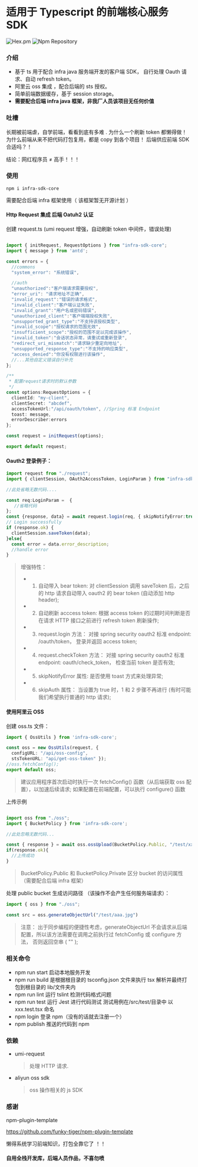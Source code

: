 # 适用于 Typescript 的前端核心服务 SDK

![Hex.pm](https://img.shields.io/hexpm/l/plug.svg)
![Npm Repository](https://raster.shields.io/npm/v/infra-sdk-core)



### 介绍

- 基于 ts 用于配合 infra java 服务端开发的客户端 SDK， 自行处理 Oauth 请求、自动 refresh token。
- 阿里云 oss 集成 ，配合后端的 sts 授权。
- 简单前端数据缓存，基于 session storage。
- **需要配合后端 infra java 框架，非我厂人员该项目无任何价值**

### 吐槽

长期被前端虐，自学前端，看看到底有多难 .
为什么一个刷新 token 都懒得做！ 
为什么前端从来不把代码打包复用，都是 copy 到各个项目！
后端供应前端 SDK 合适吗？！

结论：网红程序员 ≠ 高手！！！

### 使用

```
npm i infra-sdk-core
```

需要配合后端 infra 框架使用（ 该框架暂无开源计划 ）


#### Http Request 集成 后端 Oatuh2 认证

创建 request.ts (umi request 增强，自动刷新 token 中间件，错误处理)

```typescript

import { initRequest, RequestOptions } from "infra-sdk-core";
import { message } from 'antd';

const errors = {
  //commons
  "system_error": "系统错误",

  //auth
  "unauthorized":"客户端请求需要授权",
  "error_uri": "请求地址不正确",
  "invalid_request":"错误的请求格式",
  "invalid_client":"客户端认证失败",
  "invalid_grant":"用户名或密码错误",
  "unauthorized_client":"客户端端授权失败",
  "unsupported_grant_type":"不支持该授权类型",
  "invalid_scope":"授权请求的范围无效",
  "insufficient_scope":"授权的范围不足以完成该操作",
  "invalid_token":"会话状态异常，请重试或重新登录",
  "redirect_uri_mismatch":"请求缺少重定向地址",
  "unsupported_response_type":"不支持的响应类型",
  "access_denied":"你没有权限进行该操作",
  //...其他自定义错误自行补充
};

/**
 * 配置request请求时的默认参数
 */
const options:RequestOptions = {
  clientId: "my-client",
  clientSecret: "abcdef",
  accessTokenUrl:"/api/oauth/token", //Spring 标准 Endpoint
  toast: message,
  errorDescriber:errors
};

const request = initRequest(options);

export default request;

```

#### Oauth2 登录例子：

```typescript
import request from "./request";
import { clientSession, OAuth2AccessToken, LoginParam } from "infra-sdk-core";

//此处省略无数代码....

const req:LoginParam =  {
   //省略代码 
};
const {response, data} = await request.login(req, { skipNotifyError:true });
// Login successfully
if (response.ok) {
  clientSession.saveToken(data);
}else{
  const error = data.error_description;
  //handle error
}

```

> 增强特性：
> - 1. 自动带入 bear token: 对 clientSession 调用 saveToken 后，之后的 http 请求自动带入 oauth2 的 bear token (自动添加 http header); 
> - 2. 自动刷新 acccess token: 根据 access token 的过期时间判断是否在请求 HTTP 接口之前进行 refresh token 刷新操作; 
> - 3. request.login 方法： 对接 spring security oauth2 标准 endpoint: /oauth/token， 登录并返回 access token;
> - 4. request.checkToken 方法： 对接 spring security oauth2 标准 endpoint: oauth/check_token， 检查当前 token 是否有效;
> - 5. skipNotifyError 属性: 是否使用 toast 方式来处理异常;
> - 6. skipAuth 属性： 当设置为 true 时，1 和 2 步骤不再进行 (有时可能我们希望执行普通的 http 请求);


#### 使用阿里云 OSS

创建 oss.ts 文件：

```typescript
import { OssUtils } from 'infra-sdk-core';

const oss = new OssUtils(request, {
  configURL: "/api/oss-config",
  stsTokenURL: "api/get-oss-token" });
//oss.fetchConfig();
export default oss;

```
> 建议应用程序首次启动时执行一次 fetchConfig() 函数（从后端获取 oss 配置），以加速后续请求;
> 如果配置在前端配置，可以执行 configure() 函数

上传示例

```typescript

import oss from "./oss";
import { BucketPolicy } from 'infra-sdk-core';

//此处忽略无数代码...

const { response } = await oss.ossUpload(BucketPolicy.Public, "/test/xxxx.jpg", file, onUploading);
if(response.ok){
  //上传成功
}

```

> BucketPolicy.Public 和 BucketPolicy.Private 区分 bucket 的访问属性（需要配合后端 infra 框架）

处理 public bucket 生成访问路径 （该操作不会产生任何服务端请求）：

```typescript
import { oss } from "./oss";

const src = oss.generateObjectUrl("/test/aaa.jpg")

```

> 注意： 出于同步编程的便捷性考虑，generateObjectUrl 不会请求从后端配置，所以该方法需要在调用之前执行过 fetchConfig 或 configure 方法， 否则返回空串 ( "" );

### 相关命令

- npm run start 启动本地服务开发
- npm run build 是根据根目录的 tsconfig.json 文件来执行 tsx 解析并最终打包到根目录的 lib/文件夹内
- npm run lint 运行 tslint 检测代码格式问题
- npm run test 运行 Jest 进行代码测试 测试用例在/src/test/目录中 以 xxx.test.tsx 命名
- npm login 登录 npm（没有的话就去注册一个）
- npm publish 推送的代码到 npm

### 依赖

- umi-request
  > 处理 HTTP 请求.
- aliyun oss sdk
  > oss 操作相关的 js SDK

### 感谢 

npm-plugin-template 

https://github.com/funky-tiger/npm-plugin-template

懒得系统学习前端知识，打包全靠它了 ！！





#### 自用全栈开发库，后端人员作品，不喜勿喷
